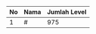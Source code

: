 | No | Nama            | Jumlah Level |
|----|-----------------|--------------|
| 1  | #    |    975        |
